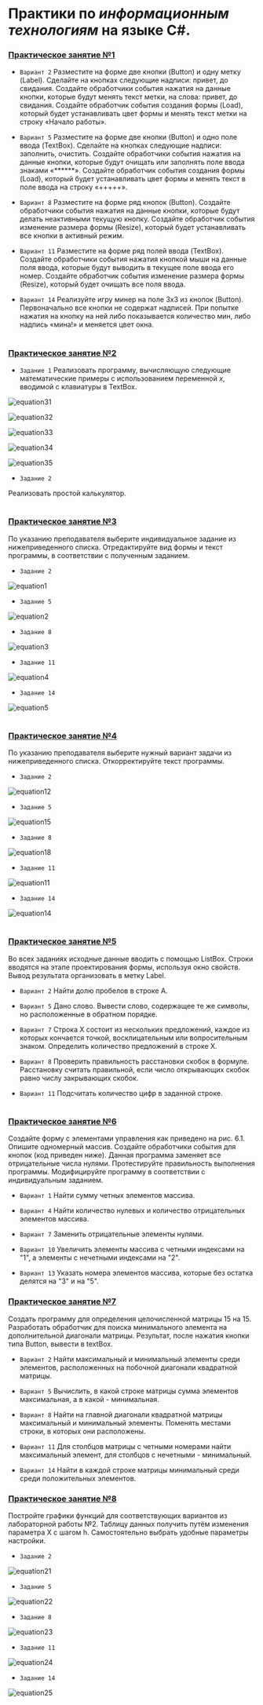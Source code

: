# Практики по *информационным технологиям* на языке C#.

### [Практическое занятие №1](https://github.com/l-Il/Practics/tree/main/%D0%9F%D1%80%D0%B0%D0%BA%D1%82%D0%B8%D0%BA%D0%B0%20%5B1%5D)

* `Вариант 2`
Разместите на форме две кнопки (Button) и одну метку (Label). Сделайте на кнопках следующие надписи: привет, до свидания. Создайте обработчики события нажатия на данные кнопки, которые будут менять текст метки, на слова: привет, до свидания. Создайте обработчик события создания формы (Load), который будет устанавливать цвет формы и менять текст метки на строку «Начало работы».

* `Вариант 5`
Разместите на форме две кнопки (Button) и одно поле ввода (TextBox). Сделайте на кнопках следующие надписи: заполнить, очистить. Создайте обработчики события нажатия на данные кнопки, которые будут очищать или заполнять поле ввода знаками «******». Создайте обработчик события создания формы (Load), который будет устанавливать цвет формы и менять текст в поле ввода на строку «+++++».

* `Вариант 8`
Разместите на форме ряд кнопок (Button). Создайте обработчики события нажатия на данные кнопки, которые будут делать неактивными текущую кнопку. Создайте обработчик события изменение размера формы (Resize), который будет устанавливать все кнопки в активный режим.

* `Вариант 11`
Разместите на форме ряд полей ввода (TextBox). Создайте обработчики события нажатия кнопкой мыши на данные поля ввода, которые будут выводить в текущее поле ввода его номер. Создайте обработчик события изменение размера формы (Resize), который будет очищать все поля ввода.

* `Вариант 14`
Реализуйте игру минер на поле 3x3 из кнопок (Button). Первоначально все кнопки не содержат надписей. При попытке нажатия на кнопку на ней либо показывается количество мин, либо надпись «мина!» и меняется цвет окна.

#

### [Практическое занятие №2](https://github.com/l-Il/Practics/tree/main/%D0%9F%D1%80%D0%B0%D0%BA%D1%82%D0%B8%D0%BA%D0%B0%20%5B2%5D)

* `Задание 1`
Реализовать программу, вычисляющую следующие математические примеры с использованием переменной *х*, вводимой с клавиатуры в TextBox.

![equation31](https://user-images.githubusercontent.com/66788603/113326265-1d057480-9322-11eb-8909-3321f18f1350.png)

![equation32](https://user-images.githubusercontent.com/66788603/113327187-4ffc3800-9323-11eb-879b-0277beefd1e5.png)

![equation33](https://user-images.githubusercontent.com/66788603/113327902-314a7100-9324-11eb-9a9b-a6bcee0ff56d.png)

![equation34](https://user-images.githubusercontent.com/66788603/113328240-afa71300-9324-11eb-9505-a62eb158f3cc.png)

![equation35](https://user-images.githubusercontent.com/66788603/113328605-35c35980-9325-11eb-9a85-6da69bd1bd88.png)

* `Задание 2`

Реализовать простой калькулятор.

#

### [Практическое занятие №3](https://github.com/l-Il/Practics/tree/main/%D0%9F%D1%80%D0%B0%D0%BA%D1%82%D0%B8%D0%BA%D0%B0%20%5B3%5D)

По указанию преподавателя выберите индивидуальное задание из нижеприведенного списка. Отредактируйте вид формы и текст программы, в соответствии с полученным заданием.

* `Задание 2`

![equation1](https://user-images.githubusercontent.com/66788603/112699144-3a5abe80-8e9c-11eb-8ca1-238336539e42.png)

* `Задание 5`

![equation2](https://user-images.githubusercontent.com/66788603/112699396-c53bb900-8e9c-11eb-971a-57df24d3ae0e.png)

* `Задание 8`

![equation3](https://user-images.githubusercontent.com/66788603/112699618-4430f180-8e9d-11eb-8303-1ceafeaa5f89.png)

* `Задание 11`

![equation4](https://user-images.githubusercontent.com/66788603/112699959-14ceb480-8e9e-11eb-8120-20ef21583ced.png)

* `Задание 14`

![equation5](https://user-images.githubusercontent.com/66788603/112700091-6b3bf300-8e9e-11eb-8586-38035f31efa4.png)

#

### [Практическое занятие №4](https://github.com/l-Il/Practics/tree/main/%D0%9F%D1%80%D0%B0%D0%BA%D1%82%D0%B8%D0%BA%D0%B0%20%5B4%5D)

По указанию преподавателя выберите нужный вариант задачи из нижеприведенного списка. Откорректируйте текст программы.

* `Задание 2`

![equation12](https://user-images.githubusercontent.com/66788603/112729227-31212e80-8f3c-11eb-9bac-6b79a74896a0.png)

* `Задание 5`

![equation15](https://user-images.githubusercontent.com/66788603/112729283-72194300-8f3c-11eb-85c8-6ffbeb1175bd.png)

* `Задание 8`

![equation18](https://user-images.githubusercontent.com/66788603/112729324-970db600-8f3c-11eb-90b7-6a85c8114eae.png)

* `Задание 11`

![equation11](https://user-images.githubusercontent.com/66788603/112729404-f79cf300-8f3c-11eb-9628-c048159b45de.png)

* `Задание 14`

![equation14](https://user-images.githubusercontent.com/66788603/112729370-ccb29f00-8f3c-11eb-9743-4c351f365274.png)

#

### [Практическое занятие №5](https://github.com/l-Il/Practics/tree/main/%D0%9F%D1%80%D0%B0%D0%BA%D1%82%D0%B8%D0%BA%D0%B0%20%5B5%5D)

Во всех заданиях исходные данные вводить с помощью ListBox. Строки вводятся на этапе проектирования формы, используя окно свойств. Вывод результата организовать в метку Label.

* `Вариант 2`
Найти долю пробелов в строке A.

* `Вариант 5`
Дано слово. Вывести слово, содержащее те же символы, но расположенные в обратном порядке.

* `Вариант 7`
Строка X состоит из нескольких предложений, каждое из которых кончается точкой, восклицательным или вопросительным знаком. Определить количество предложений в строке X.

* `Вариант 8`
Проверить правильность расстановки скобок в формуле. Расстановку считать правильной, если число открывающих скобок равно числу закрывающих скобок.

* `Вариант 11`
Подсчитать количество цифр в заданной строке.

#

### [Практическое занятие №6](https://github.com/l-Il/Practics/tree/main/%D0%9F%D1%80%D0%B0%D0%BA%D1%82%D0%B8%D0%BA%D0%B0%20%5B6%5D)

Создайте форму с элементами управления как приведено на рис. 6.1. Опишите одномерный массив. Создайте обработчики события для кнопок (код приведен ниже). Данная программа заменяет все отрицательные числа нулями. Протестируйте правильность выполнения программы. Модифицируйте программу в соответствии с индивидуальным заданием.

* `Вариант 1`
Найти сумму четных элементов массива.

* `Вариант 4`
Найти количество нулевых и количество отрицательных элементов массива.

* `Вариант 7`
Заменить отрицательные элементы нулями.

* `Вариант 10`
Увеличить элементы массива с четными индексами на "1", а элементы с нечетными индексами на "2".

* `Вариант 13`
Указать номера элементов массива, которые без остатка делятся на "3" и на "5".

### [Практическое занятие №7](https://github.com/l-Il/Practics/tree/main/%D0%9F%D1%80%D0%B0%D0%BA%D1%82%D0%B8%D0%BA%D0%B0%20%5B7%5D)

Создать программу для определения целочисленной матрицы 15 на 15. Разработать обработчик для поиска минимального элемента на дополнительной диагонали матрицы. Результат, после нажатия кнопки типа Button, вывести в textBox.

* `Вариант 2`
Найти максимальный и минимальный элементы среди элементов, расположенных на побочной диагонали квадратной матрицы.

* `Вариант 5`
Вычислить, в какой строке матрицы сумма элементов максимальная, а в какой - минимальная.

* `Вариант 8`
Найти на главной диагонали квадратной матрицы максимальный и минимальный элементы. Поменять местами строки, в которых они расположены.

* `Вариант 11`
Для столбцов матрицы с четными номерами найти максимальный элемент, для столбцов с нечетными - минимальный.

* `Вариант 14`
Найти в каждой строке матрицы минимальный среди среди положительных элементов.

### [Практическое занятие №8](https://github.com/l-Il/Practics/tree/main/%D0%9F%D1%80%D0%B0%D0%BA%D1%82%D0%B8%D0%BA%D0%B0%20%5B8%5D)

Постройте графики функций для соответствующих вариантов из лабораторной работы №2. Таблицу данных получить путём изменения параметра X с шагом h. Самостоятельно выбрать удобные параметры настройки.

* `Задание 2`

![equation21](https://user-images.githubusercontent.com/66788603/113326265-1d057480-9322-11eb-8909-3321f18f1350.png)

* `Задание 5`

![equation22](https://user-images.githubusercontent.com/66788603/113327187-4ffc3800-9323-11eb-879b-0277beefd1e5.png)

* `Задание 8`

![equation23](https://user-images.githubusercontent.com/66788603/113327902-314a7100-9324-11eb-9a9b-a6bcee0ff56d.png)

* `Задание 11`

![equation24](https://user-images.githubusercontent.com/66788603/113328240-afa71300-9324-11eb-9505-a62eb158f3cc.png)

* `Задание 14`

![equation25](https://user-images.githubusercontent.com/66788603/113328605-35c35980-9325-11eb-9a85-6da69bd1bd88.png)
